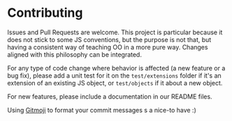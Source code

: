 # Contributing

Issues and Pull Requests are welcome. This project is particular because it does not stick to some JS conventions, but the purpose is not that, but having a consistent way of teaching OO in a more pure way. Changes aligned with this philosophy can be integrated.

For any type of code change where behavior is affected (a new feature or a bug fix), please add a unit test for it on the `test/extensions` folder if it's an extension of an existing JS object, or `test/objects` if it about a new object.

For new features, please include a documentation in our README files.

Using [Gitmoji](https://gitmoji.carloscuesta.me/) to format your commit messages s a nice-to have :)
